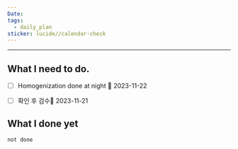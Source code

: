 ```yaml
---
Date: 
tags:
  - daily_plan
sticker: lucide//calendar-check
---
```

---
## What I need to do.


- [ ] Homogenization done at night 📅 2023-11-22 
- [ ] 확인 후 검수📅 2023-11-21 


## What I done yet
```tasks
not done
```
